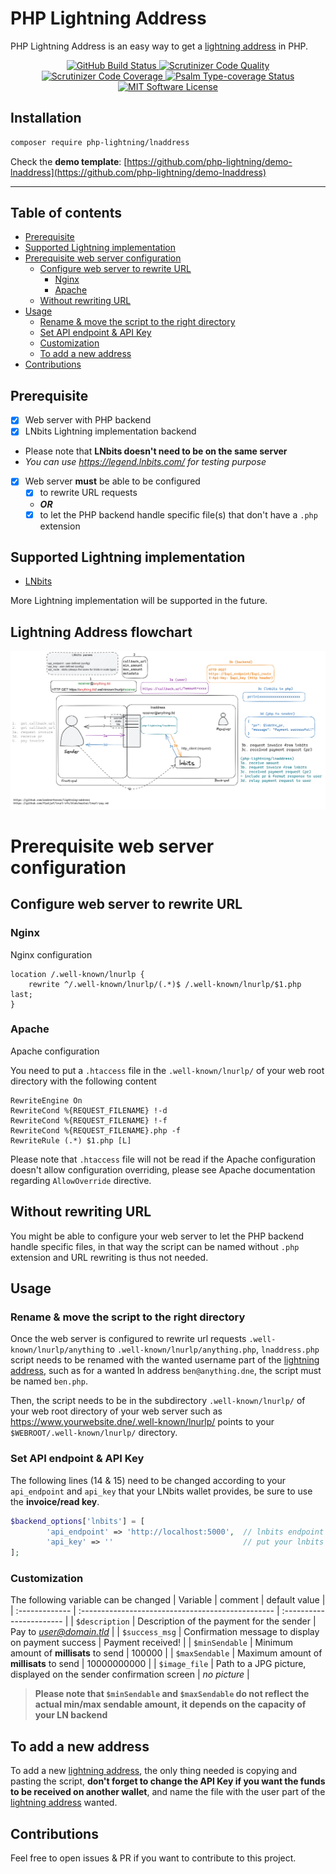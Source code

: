 # PHP Lightning Address
PHP Lightning Address is an easy way to get a [lightning address](https://lightningaddress.com/) in PHP.

<p align="center">
  <a href="https://github.com/php-lightning/lnaddress/actions">
    <img src="https://github.com/php-lightning/lnaddress/workflows/CI/badge.svg" alt="GitHub Build Status">
  </a>
  <a href="https://scrutinizer-ci.com/g/php-lightning/lnaddress/?branch=main">
    <img src="https://scrutinizer-ci.com/g/php-lightning/lnaddress/badges/quality-score.png?b=main" alt="Scrutinizer Code Quality">
  </a>
  <a href="https://scrutinizer-ci.com/g/php-lightning/lnaddress/?branch=main">
    <img src="https://scrutinizer-ci.com/g/php-lightning/lnaddress/badges/coverage.png?b=main" alt="Scrutinizer Code Coverage">
  </a>
  <a href="https://shepherd.dev/github/php-lightning/lnaddress">
    <img src="https://shepherd.dev/github/php-lightning/lnaddress/coverage.svg" alt="Psalm Type-coverage Status">
  </a>
  <a href="https://github.com/php-lightning/lnaddress/blob/master/LICENSE">
    <img src="https://img.shields.io/badge/License-MIT-green.svg" alt="MIT Software License">
  </a>
</p>

## Installation

```bash
composer require php-lightning/lnaddress
```

Check the **demo template**: 
[https://github.com/php-lightning/demo-lnaddress](https://github.com/php-lightning/demo-lnaddress)

----

## Table of contents
- [Prerequisite](#prerequisite)
- [Supported Lightning implementation](#supported-lightning-implementation)
- [Prerequisite web server configuration](#prerequisite-web-server-configuration)
  * [Configure web server to rewrite URL](#configure-web-server-to-rewrite-url)
    + [Nginx](#nginx)
    + [Apache](#apache)
  * [Without rewriting URL](#without-rewriting-url)
- [Usage](#usage)
  * [Rename & move the script to the right directory](#rename--move-the-script-to-the-right-directory)
  * [Set API endpoint & API Key](#set-api-endpoint--api-key)
  * [Customization](#customization)
  * [To add a new address](#to-add-a-new-address)
- [Contributions](#contributions)

## Prerequisite
- [x] Web server with PHP backend
- [x] LNbits Lightning implementation backend
- Please note that **LNbits doesn't need to be on the same server**
- *You can use https://legend.lnbits.com/ for testing purpose*
- [x] Web server **must** be able to be configured
  - [x] to rewrite URL requests 
  - _**OR**_
  - [x] to let the PHP backend handle specific file(s) that don't have a `.php` extension

## Supported Lightning implementation
- [LNbits](https://github.com/lnbits/lnbits) 

More Lightning implementation will be supported in the future.

## Lightning Address flowchart

<img src="images/lnaddr_workflow.png" alt="Lightning Address flowchart">

# Prerequisite web server configuration
## Configure web server to rewrite URL
### Nginx
Nginx configuration
```
location /.well-known/lnurlp {
    rewrite ^/.well-known/lnurlp/(.*)$ /.well-known/lnurlp/$1.php last;
}
```

### Apache
Apache configuration

You need to put a `.htaccess` file in the `.well-known/lnurlp/` of your web root directory with the following content
```
RewriteEngine On
RewriteCond %{REQUEST_FILENAME} !-d
RewriteCond %{REQUEST_FILENAME} !-f
RewriteCond %{REQUEST_FILENAME}.php -f
RewriteRule (.*) $1.php [L]
```
Please note that `.htaccess` file will not be read if the Apache configuration doesn't allow configuration overriding, please see Apache documentation regarding `AllowOverride` directive.

## Without rewriting URL
You might be able to configure your web server to let the PHP backend handle specific files, in that way the script can be named without `.php` extension and URL rewriting is thus not needed.

## Usage

### Rename & move the script to the right directory
Once the web server is configured to rewrite url requests `.well-known/lnurlp/anything` to `.well-known/lnurlp/anything.php`,  `lnaddress.php` script needs to be renamed with the wanted username part of the [lightning address](https://lightningaddress.com/), such as for a wanted ln address `ben@anything.dne`, the script must be named `ben.php`.

Then, the script needs to be in the subdirectory `.well-known/lnurlp/` of your web root directory of your web server such as https://www.yourwebsite.dne/.well-known/lnurlp/ points to your `$WEBROOT/.well-known/lnurlp/` directory.

### Set API endpoint & API Key

The following lines (14 & 15) need to be changed according to your `api_endpoint` and `api_key` that your LNbits wallet provides, be sure to use the **invoice/read key**.

```php
$backend_options['lnbits'] = [
        'api_endpoint' => 'http://localhost:5000',  // lnbits endpoint : protocol://host:port
        'api_key' => ''                             // put your lnbits read key here
];
```

### Customization

The following variable can be changed 
|     Variable    |                   comment                         |       default value      |
| :------------- | :------------------------------------------------  | :----------------------- |
| `$description` | Description of the payment for the sender          | Pay to *user@domain.tld* |
| `$success_msg` | Confirmation message to display on payment success | Payment received!        |
| `$minSendable` | Minimum amount of **millisats** to send            | 100000                   |
| `$maxSendable` | Maximum amount of **millisats** to send            | 10000000000              |
| `$image_file`  | Path to a JPG picture, displayed on the sender confirmation screen | *no picture* |

> **Please note that `$minSendable` and `$maxSendable` do not reflect the actual min/max sendable amount, it depends on the capacity of your LN backend**

## To add a new address

To add a new [lightning address](https://lightningaddress.com/), the only thing needed is copying and pasting the script, **don't forget to change the API Key if you want the funds to be received on another wallet**, and name the file with the user part of the [lightning address](https://lightningaddress.com/) wanted.

## Contributions

Feel free to open issues & PR if you want to contribute to this project.
